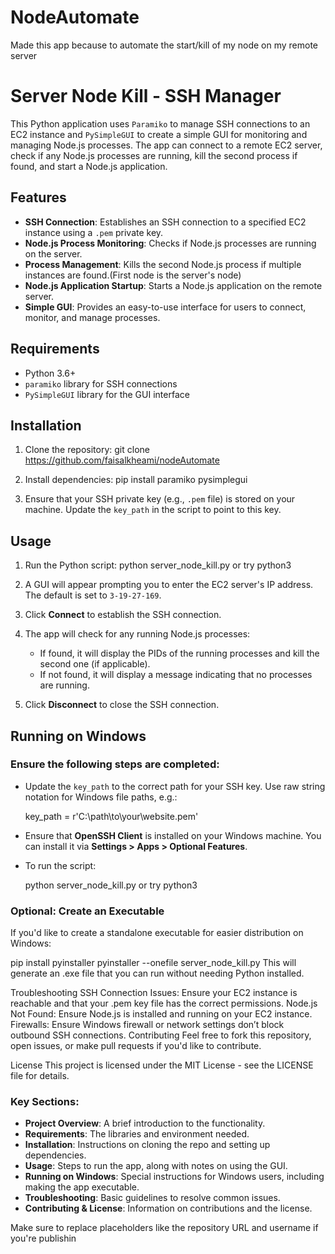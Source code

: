 # NodeAutomate
Made this app because to automate the start/kill of my node on my remote server 
# Server Node Kill - SSH Manager

This Python application uses `Paramiko` to manage SSH connections to an EC2 instance and `PySimpleGUI` to create a simple 
GUI for monitoring and managing Node.js processes. The app can connect to a remote EC2 server, check if any Node.js 
processes are running, kill the second process if found, and start a Node.js application.

## Features
- **SSH Connection**: Establishes an SSH connection to a specified EC2 instance using a `.pem` private key.
- **Node.js Process Monitoring**: Checks if Node.js processes are running on the server.
- **Process Management**: Kills the second Node.js process if multiple instances are found.(First node is the server's node)
- **Node.js Application Startup**: Starts a Node.js application on the remote server.
- **Simple GUI**: Provides an easy-to-use interface for users to connect, monitor, and manage processes.

## Requirements

- Python 3.6+
- `paramiko` library for SSH connections
- `PySimpleGUI` library for the GUI interface

## Installation

1. Clone the repository:
    git clone https://github.com/faisalkheami/nodeAutomate

2. Install dependencies:
    pip install paramiko pysimplegui


3. Ensure that your SSH private key (e.g., `.pem` file) is stored on your machine. Update the `key_path` in the script to point to this key.

## Usage

1. Run the Python script:
    python server_node_kill.py
or try
    python3
   
3. A GUI will appear prompting you to enter the EC2 server's IP address. The default is set to `3-19-27-169`.

4. Click **Connect** to establish the SSH connection.

5. The app will check for any running Node.js processes:
   - If found, it will display the PIDs of the running processes and kill the second one (if applicable).
   - If not found, it will display a message indicating that no processes are running.

6. Click **Disconnect** to close the SSH connection.

## Running on Windows

### Ensure the following steps are completed:

- Update the `key_path` to the correct path for your SSH key. Use raw string notation for Windows file paths, e.g.:

    key_path = r'C:\path\to\your\website.pem'


- Ensure that **OpenSSH Client** is installed on your Windows machine. You can install it via **Settings > Apps > Optional Features**.

- To run the script:

    python server_node_kill.py
or try
    python3

### Optional: Create an Executable

If you'd like to create a standalone executable for easier distribution on Windows:

pip install pyinstaller
pyinstaller --onefile server_node_kill.py
This will generate an .exe file that you can run without needing Python installed.

Troubleshooting
SSH Connection Issues: Ensure your EC2 instance is reachable and that your .pem key file has the correct permissions.
Node.js Not Found: Ensure Node.js is installed and running on your EC2 instance.
Firewalls: Ensure Windows firewall or network settings don’t block outbound SSH connections.
Contributing
Feel free to fork this repository, open issues, or make pull requests if you'd like to contribute.

License
This project is licensed under the MIT License - see the LICENSE file for details.



### Key Sections:
- **Project Overview**: A brief introduction to the functionality.
- **Requirements**: The libraries and environment needed.
- **Installation**: Instructions on cloning the repo and setting up dependencies.
- **Usage**: Steps to run the app, along with notes on using the GUI.
- **Running on Windows**: Special instructions for Windows users, including making the app executable.
- **Troubleshooting**: Basic guidelines to resolve common issues.
- **Contributing & License**: Information on contributions and the license.

Make sure to replace placeholders like the repository URL and username if you're publishin
